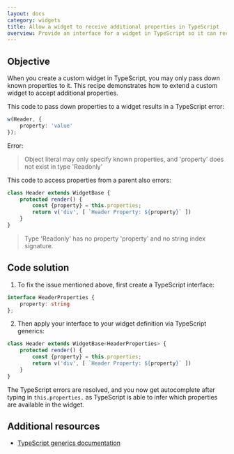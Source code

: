 ```yaml
---
layout: docs
category: widgets
title: Allow a widget to receive additional properties in TypeScript
overview: Provide an interface for a widget in TypeScript so it can receive additional properties
---
```


## Objective

When you create a custom widget in TypeScript, you may only pass down known properties to it. This recipe demonstrates how to extend a custom widget to accept additional properties.

This code to pass down properties to a widget results in a TypeScript error:

```ts
w(Header, {
    property: 'value'
});
```

Error:

> Object literal may only specify known properties, and 'property' does not exist in type 'Readonly<WidgetProperties>'

This code to access properties from a parent also errors:

```ts
class Header extends WidgetBase {
    protected render() {
        const {property} = this.properties;
        return v('div', [ `Header Property: ${property}` ])
    }
}
```

> Type 'Readonly<WidgetProperties>' has no property 'property' and no string index signature.

## Code solution

1. To fix the issue mentioned above, first create a TypeScript interface:

```ts
interface HeaderProperties {
    property: string
};
```

2. Then apply your interface to your widget definition via TypeScript generics:

```ts
class Header extends WidgetBase<HeaderProperties> {
    protected render() {
        const {property} = this.properties;
        return v('div', [ `Header Property: ${property}` ])
    }
}
```

The TypeScript errors are resolved, and you now get autocomplete after typing in `this.properties.` as TypeScript is able to infer which properties are available in the widget.

## Additional resources

* [TypeScript generics documentation](https://www.typescriptlang.org/docs/handbook/generics.html)